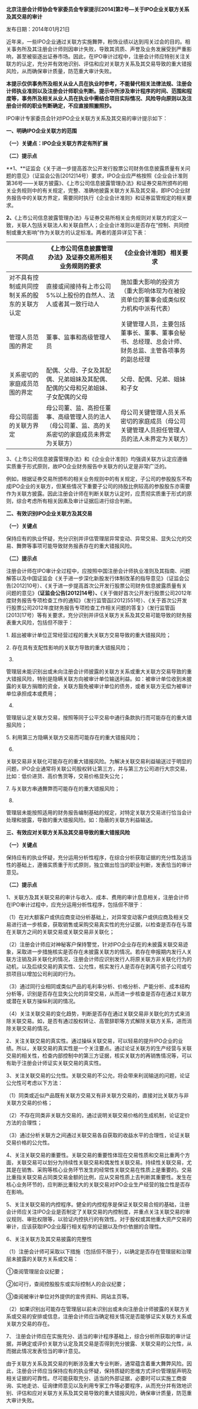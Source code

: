 **北京注册会计师协会专家委员会专家提示[2014]第2号—关于IPO企业关联方关系及其交易的审计**

发布日期：2014年01月21日

近年来，一些IPO企业通过关联方实施舞弊，粉饰业绩以达到闯关过会的目的。相关事务所及其注册会计师则因审计失败，导致其资质、声誉及业务发展受到严重影响，甚至被驱逐出证券市场。因此，在IPO审计过程中，注册会计师应特别关注关联方的认定，充分并有效地识别、评估和应对关联方关系及其交易导致的重大错报风险，从而确保审计质量，防范重大审计失败。

**本提示仅供事务所及相关从业人员在执业时参考，不能替代相关法律法规、注册会计师执业准则以及注册会计师职业判断。提示中所涉及审计程序的时间、范围和程度等，事务所及相关从业人员在执业中需结合项目实际情况、风险导向原则以及注册会计师的职业判断确定，不应直接照搬照抄。**

IPO审计专家委员会针对IPO企业关联方关系及其交易的审计提示如下：

**一、明确IPO企业关联方的范围**

**（一）关键点：IPO企业关联方界定有所扩展**

**（二）提示点**

**1、**证监会《关于进一步提高首次公开发行股票公司财务信息披露质量有关问题的意见》（证监会公告[2012]14号）要求，IPO企业应严格按照《企业会计准则第36号——关联方披露》、《上市公司信息披露管理办法》和证券交易所颁布的相关业务规则中的有关规定，完整、准确地披露关联方关系及其交易，即IPO企业财务报告中的关联方界定，需要同时执行《企业会计准则》和证券监管规定的相关要求。

**2、**《上市公司信息披露管理办法》与证券交易所相关业务规则对关联方的定义一致，关联人包括关联法人和关联自然人；企业会计准则以是否存在“控制、共同控制或重大影响”作为关联方的认定标准。两者的差异详见下表：

| **不同点**                                   | **《上市公司信息披露管理办法》及证券交易所相关业务规则的要求**                                      | **《企业会计准则》** **相关要求**                                                                  |
|----------------------------------------------|-----------------------------------------------------------------------------------------------------|----------------------------------------------------------------------------------------------------|
| 对不具有控制或共同控制关系的股东的关联方认定 | 直接或间接持有上市公司5%以上股份的自然人、法人或者其一致行动人                                      | 施加重大影响的投资方（重大影响体现为在被投资单位的董事会或类似权力机构中派有代表）                 |
| 管理人员范围的界定                           | 董事、监事和高级管理人员                                                                            | 关键管理人员，主要包括董事长、董事、董事会秘书、总经理、总会计师、财务总监、主管各项事务的副总经理 |
| 关系密切的家庭成员范围的界定                 | 配偶、父母、子女及其配偶、兄弟姐妹及其配偶、配偶的父母和兄弟姐妹、子女配偶的父母                    | 父母、配偶、兄弟、姐妹和子女                                                                       |
| 母公司层面的关联方界定                       | 母公司董、监、高担任董事、高级管理人员的法人 （母公司董、监、高的关系密切的家庭成员未界定为关联方） | 母公司关键管理人员关系密切的家庭成员（母公司关键管理人员担任管理人员的法人未界定为关联方）         |

3、《上市公司信息披露管理办法》和《企业会计准则》均强调关联方认定应遵循实质重于形式原则，故IPO企业财务报告中关联方的认定是非常广泛的。

例如，根据证券交易所颁布的相关业务规则中的有关规定，子公司的参股股东不构成IPO企业的关联方，但某些情况下重要子公司的持股比例较高的参股股东亦需要作为关联方披露。因此注册会计师在判断关联方认定时，应贯彻实质重于形式的原则，综合考虑所有相关因素及审计证据后进行综合判断。

**二、有效识别IPO企业关联方及其交易**

**（一）关键点**

保持应有的执业怀疑，充分识别并评估管理层异常变动、异常交易、显失公允的交易、舞弊等事项可能导致财务报表存在的重大错报风险。

**（二）提示点**

注册会计师在IPO审计全过程中，应按照中国注册会计师执业准则及其指南、问题解答以及中国证监会《关于进一步深化新股发行体制改革的指导意见》（证监会公告[2012]10号）、《关于进一步提高首次公开发行股票公司财务信息披露质量有关问题的意见》**（证监会公告[2012]14号）、**《关于做好首次公开发行股票公司2012年度财务报告专项检查工作的通知》（发行监管函[2012]551号）、《关于首次公开发行股票公司2012年度财务报告专项检查工作相关问题的答复》（发行监管函[2013]17号）等有关要求，充分识别并评估关联方关系及其交易可能导致的财务报表重大风险，包括但不限于：

1\. 超出被审计单位正常经营过程的重大关联方交易导致的重大错报风险；

2\. 存在具有支配性影响的关联方导致的重大错报风险；

3.
管理层未能识别出或未向注册会计师披露的关联方关系或重大关联方交易导致的重大错报风险，特别是隐瞒关联方向被审计单位输送利益。如：被审计单位收到未披露的关联方捐赠的资金，关联方豁免被审计单位的债务，或者关联方无偿为被审计单位承担成本或费用；

4.
管理层认定关联方交易，按照等同于公平交易中通行条款执行而可能存在的重大错报风险；

5\. 利用第三方隐瞒关联方交易而可能存在的重大错报风险；

6.
关联交易非关联化可能存在的重大错报风险。为解决关联交易利益输送过于明显的问题，IPO企业通常将关联公司股权转让第三方，并与第三方公司进行大宗交易，比如：低价进货、高价售货等，交易价格显失公允；

7\. 与关联方串通舞弊而可能存在的重大错报风险；

8.
管理层未能按照适用的财务报告编制基础的规定，对特定关联方交易进行恰当会计处理和披露，导致的重大错报风险。如：隐蔽的关联方利益输送。

**三、有效应对关联方关系及其交易导致的重大错报风险**

**（一）关键点**

保持应有的执业怀疑，充分运用分析性程序，在综合分析获取证据的充分性及适当性的基础上，遵循实质重于形式原则，独立做出恰当的职业判断，发表恰当的审计意见。

**（二）提示点**

1、关联方及其关联交易的审计与收入、成本、费用的审计息息相关，注册会计师在IPO审计过程中，应充分运用分析性程序，包括但不限于：

（1）在对大额客户或供应商变动分析基础上，对异常变动客户或供应商及相关交易进行进一步核查，获取销售或采购交易真实性的充分证据，以检查是否存在与潜在关联方之间的关联交易或关联交易非关联化；

（2）注册会计师应对神秘客户保持警觉，针对IPO企业存在的未披露关联交易迹象，采取进一步措施核实是否存在未披露关联方的情况。若存在申报期内发行人关联方注销及非关联化的情况，注册会计师应识别发行人将原关联方非关联化行为的动机，以及后续交易的真实性、公允性，核实发行人是否存在剥离亏损子公司或亏损项目以增加公司利润的行为。

（3）通过同行业相同或类似产品的毛利率分析、价格分析、产能分析、成本结构分析等，识别是否存在显失公允的异常交易，从而进一步核查是否存在通过关联方或潜在关联方操纵利润的情况。

（4）关注关联交易的变化趋势，判断是否存在通过关联交易非关联化的方式来消除关联交易。如，是否有通过股权转让、高管辞职等方式解除关联方关系，进而消除关联交易的情况。

2、关注关联交易的真实性。通过操纵关联交易，可以轻易的提升IPO企业的业绩。所以，关联交易的真实性是一个关注要点。通过论证关联方的生产经营与关联交易的相关性，检查内部控制中的第三方证据，核实关联方的再销售情况等，可以有助于注册会计师证实关联交易的真实性。

3、关注关联交易的公允性。关联交易的不公允，将会带来利润输送的问题，论证公允性可考虑以下方法：

（1）同类或近似产品既有关联方交易又有非关联方交易的，直接对比关联方与非关联方交易的价格；

（2）不存在同类非关联方交易的，通过说明关联交易价格的生成机制，论证定价方法的合理性；

（3）通过分析关联方之间通过关联交易各自获取的收益水平的合理性，论证关联交易价格的公允性。

4、关注关联交易的重要性。关联交易的重要性体现在交易性质和交易比重两个方面，关联交易可以划分为持续性关联交易和偶发性关联交易。持续性关联交易，尤其是在销售、采购等核心业务环节发生的经常性关联交易在性质上是重要的。交易比重指关联交易占同类交易金额的比例，应从交易性质上去判断其重要性。发生在核心业务环节的，应判断比重较大的关联交易对IPO企业生产经营的独立性是否存在影响。

5、关注关联交易的内控程序。健全的内控程序是保证关联交易合规的基础，注册会计师应关注IPO企业是否制定了关联交易的内控制度，并重点关注关联交易的审议规则、审批权限等，以验证内控执行的有效性。对于股权或其他重大资产交易的审计，应该获取IPO企业履行相关程序的证据以及作价依据的合理性。

6、关注关联方及其交易披露的完整性

（1）注册会计师可采取以下措施（包括但不限于），以确定是否存在管理层和治理层未披露的关联方关系或交易：

①查阅管理层会议纪要；

②如可行，查阅控股股东或实际控制人的会议纪要；

③查阅被审计单位对外提供的宣传资料、网站主页等。

（2）如果识别出可能存在管理层以前未识别出或未向注册会计师披露的关联方关系或交易的安排或信息，注册会计师应当确定相关情况是否能够证实关联方关系或关联方交易的存在。

7、
注册会计师应在实施充分、适当的审计程序基础上，综合分析所获取的审计证据，并确定或评价关联方认定及其交易是否得到充分披露、关联交易的公允性，从而据此情况发表恰当的审计意见。

由于关联方关系及其交易的判断涉及重大专业判断，通常蕴含着重大舞弊风险。因此，注册会计师应当保持应有的执业怀疑，保持质疑的思维方式评价管理层声明及相关证据的可靠性。尽可能获取充分、适当的外部证据，必要时可以实施工商查询、实地走访、征询律师意见以及利用专家工作等必要程序，从而充分并有效地识别、评估和应对关联方关系及其交易导致的重大错报风险，确保审计质量，防范重大审计失败。

